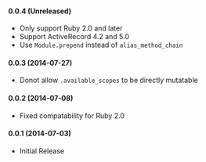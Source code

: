 #### 0.0.4 (Unreleased)
* Only support Ruby 2.0 and later
* Support ActiveRecord 4.2 and 5.0
* Use `Module.prepend` instead of `alias_method_chain`

#### 0.0.3 (2014-07-27)
* Donot allow `.available_scopes` to be directly mutatable

#### 0.0.2 (2014-07-08)
* Fixed compatability for Ruby 2.0

#### 0.0.1 (2014-07-03)
* Initial Release
